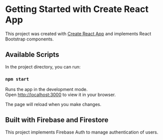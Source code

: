 # Getting Started with Create React App

This project was created with [Create React App](https://github.com/facebook/create-react-app) and implements React Bootstrap components.

## Available Scripts

In the project directory, you can run:

### `npm start`

Runs the app in the development mode.\
Open [http://localhost:3000](http://localhost:3000) to view it in your browser.

The page will reload when you make changes.

## Built with Firebase and Firestore

This project implements Firebase Auth to manage authentication of users.